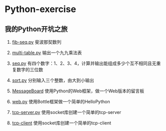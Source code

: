 # Python-exercise
## 我的Python开坑之旅 ##

1. [fib-seq.py](https://raw.githubusercontent.com/Droid-MAX/Python-exercise/master/fib-seq.py)
斐波那契数列

2. [multi-table.py](https://raw.githubusercontent.com/Droid-MAX/Python-exercise/master/multi-table.py)
输出一个九九乘法表

3. [seq.py](https://raw.githubusercontent.com/Droid-MAX/Python-exercise/master/seq.py)
有四个数字：1、2、3、4，计算并输出能组成多少个互不相同且无重复数字的三位数

4. [sort.py](https://raw.githubusercontent.com/Droid-MAX/Python-exercise/master/sort.py)
分别输入三个整数，由大到小输出

5. [MessageBoard](https://github.com/Droid-MAX/Python-exercise/tree/master/MessageBoard)
使用Python的Web框架，做一个Web版本的留言板

6. [web.py](https://raw.githubusercontent.com/Droid-MAX/Python-exercise/master/web.py)
使用Bottle框架做一个简单的HelloPython

7. [tcp-server.py](https://raw.githubusercontent.com/Droid-MAX/Python-exercise/master/tcp-server.py)
使用socket库创建一个简单的tcp-server

8. [tcp-client](https://raw.githubusercontent.com/Droid-MAX/Python-exercise/master/tcp-client.py)
使用socket库创建一个简单的tcp-client